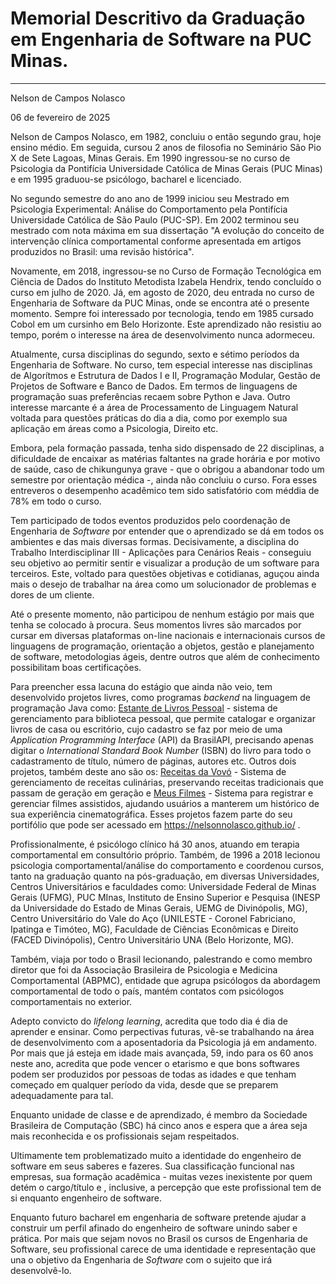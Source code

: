 # **Memorial Descritivo da Graduação em Engenharia de Software na PUC Minas.**

---

Nelson de Campos Nolasco

06 de fevereiro de 2025

Nelson de Campos Nolasco, em 1982, concluiu o então segundo grau, hoje ensino médio. Em seguida, cursou 2 anos de filosofia no Seminário São Pio X de Sete Lagoas, Minas Gerais. Em 1990 ingressou-se no curso de Psicologia da Pontifícia Universidade Católica de Minas Gerais (PUC Minas) e em 1995 graduou-se psicólogo, bacharel e licenciado. 

No segundo semestre do ano ano de 1999 iniciou seu Mestrado em Psicologia Experimental: Análise do Comportamento pela Pontifícia Universidade Católica de São Paulo (PUC-SP). Em 2002 terminou seu mestrado com nota máxima em sua dissertação "A evolução do conceito de intervenção clínica comportamental conforme apresentada em artigos produzidos no Brasil: uma revisão histórica". 

Novamente, em 2018, ingressou-se no Curso de Formação Tecnológica em Ciência de Dados do Instituto Metodista Izabela Hendrix, tendo concluído o curso em julho de 2020. Já, em agosto de 2020, deu entrada no curso de Engenharia de Software da PUC Minas, onde se encontra até o presente momento. Sempre foi interessado por tecnologia, tendo em 1985 cursado Cobol em um cursinho em Belo Horizonte. Este aprendizado não resistiu ao tempo, porém o interesse na área de desenvolvimento nunca adormeceu.

Atualmente, cursa disciplinas do segundo, sexto e sétimo períodos da Engenharia de Software. No curso, tem especial interesse nas disciplinas de Algorítmos e Estrutura de Dados I e II, Programação Modular, Gestão de Projetos de Software e Banco de Dados. Em termos de linguagens de programação suas preferências recaem sobre Python e Java. Outro interesse marcante é a área de Processamento de Linguagem Natural voltada para questões práticas do dia a dia, como por exemplo sua aplicação em áreas como a Psicologia, Direito etc. 

Embora, pela formação passada, tenha sido dispensado de 22 disciplinas, a dificuldade de encaixar as matérias faltantes na grade horária e por motivo de saúde, caso de chikungunya grave - que o obrigou a abandonar todo um semestre por orientação médica -, ainda não concluiu o curso. Fora esses entreveros o desempenho acadêmico tem sido satisfatório com méddia de 78% em todo o curso.

Tem participado de todos eventos produzidos pelo coordenação de Engenharia de *Software* por entender que o aprendizado se dá em todos os ambientes e das mais diversas formas. Decisivamente, a disciplina do Trabalho Interdisciplinar III - Aplicações para Cenários Reais - conseguiu seu objetivo ao permitir sentir e visualizar a produção de um software para terceiros. Este, voltado para questões objetivas e cotidianas, aguçou ainda mais o desejo de trabalhar na área como um solucionador de problemas e dores de um cliente. 

Até o presente momento, não participou de nenhum estágio por mais que tenha se colocado à procura. Seus momentos livres são marcados por cursar em diversas plataformas on-line nacionais e internacionais cursos de linguagens de programação, orientação a objetos, gestão e planejamento de software, metodologias ágeis, dentre outros que além de conhecimento possibilitam boas certificações.

Para preencher essa lacuna do estágio que ainda não veio, tem desenvolvido projetos livres, como programas *backend* na linguagem de programação Java como: <u>Estante de Livros Pessoal</u> - sistema de gerenciamento para biblioteca pessoal, que permite catalogar e organizar livros de casa ou escritório, cujo cadastro se faz por meio de uma *Application Programming Interface* (API) da BrasilAPI, precisando apenas digitar o *International Standard Book Number* (ISBN) do livro para todo o cadastramento de título, número de páginas, autores etc. Outros dois projetos, também deste ano são os: <u>Receitas da Vovó</u> - Sistema de gerenciamento de receitas culinárias, preservando receitas tradicionais que passam de geração em geração e <u>Meus Filmes</u> - Sistema para registrar e gerenciar filmes assistidos, ajudando usuários a manterem um histórico de sua experiência cinematográfica. Esses projetos fazem parte do seu portifólio que pode ser acessado em https://nelsonnolasco.github.io/ .

Profissionalmente, é psicólogo clínico há 30 anos, atuando em terapia comportamental em consultório próprio. Também, de 1996 a 2018 lecionou psicologia comportamental/análise do comportamento e coordenou cursos, tanto na graduação quanto na pós-graduação, em diversas Universidades, Centros Universitários e faculdades como: Universidade Federal de Minas Gerais (UFMG), PUC MInas, Instituto de Ensino Superior e Pesquisa (INESP da Universidade do Estado de Minas Gerais, UEMG de Divinópolis, MG), Centro Universitário do Vale do Aço (UNILESTE - Coronel Fabriciano, Ipatinga e Timóteo, MG), Faculdade de Ciências Econômicas e Direito (FACED Divinópolis), Centro Universitário UNA (Belo Horizonte, MG). 

Também, viaja por todo o Brasil lecionando, palestrando e como membro diretor que foi da Associação Brasileira de Psicologia e Medicina Comportamental (ABPMC), entidade que agrupa psicólogos da abordagem comportamental de todo o país, mantém contatos com psicólogos comportamentais no exterior.

Adepto convicto do *lifelong learning*, acredita que todo dia é dia de aprender e ensinar. Como perpectivas futuras, vê-se trabalhando na área de desenvolvimento com a aposentadoria da Psicologia já em andamento. Por mais que já esteja em idade mais avançada, 59, indo para os 60 anos neste ano, acredita que pode vencer o etarismo e que bons softwares podem ser produzidos por pessoas de todas as idades e que tenham começado em qualquer período da vida, desde que se preparem adequadamente para tal. 

Enquanto unidade de classe e de aprendizado, é membro da Sociedade Brasileira de Computação (SBC) há cinco anos e espera que a área seja mais reconhecida e os profissionais sejam respeitados. 

Ultimamente tem problematizado muito a identidade do engenheiro de software em seus saberes e fazeres. Sua classificação funcional nas empresas, sua formação acadêmica - muitas vezes inexistente por quem detém o cargo/título e , inclusive, a percepção que este profissional tem de si enquanto engenheiro de software. 

Enquanto futuro bacharel em engenharia de software pretende ajudar a construir um perfil afinado do engenheiro de software unindo saber e prática. Por mais que sejam novos no Brasil os cursos de Engenharia de Software, seu profissional carece de uma identidade e representação que una o objetivo da Engenharia de *Software* com o sujeito que irá desenvolvê-lo.
